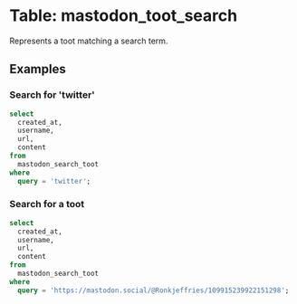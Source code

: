 # Table: mastodon_toot_search

Represents a toot matching a search term.

## Examples

### Search for 'twitter'

```sql
select
  created_at,
  username,
  url,
  content
from
  mastodon_search_toot
where
  query = 'twitter';
```

### Search for a toot

```sql
select
  created_at,
  username,
  url,
  content
from
  mastodon_search_toot
where
  query = 'https://mastodon.social/@Ronkjeffries/109915239922151298';
```
